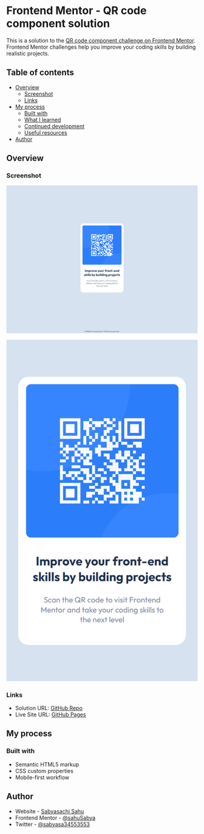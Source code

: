 # Frontend Mentor - QR code component solution

This is a solution to the [QR code component challenge on Frontend Mentor](https://www.frontendmentor.io/challenges/qr-code-component-iux_sIO_H). Frontend Mentor challenges help you improve your coding skills by building realistic projects. 

## Table of contents

- [Overview](#overview)
  - [Screenshot](#screenshot)
  - [Links](#links)
- [My process](#my-process)
  - [Built with](#built-with)
  - [What I learned](#what-i-learned)
  - [Continued development](#continued-development)
  - [Useful resources](#useful-resources)
- [Author](#author)

## Overview

### Screenshot

![Desktop Screenshot](desktop-screenshot.png)

![Mobile Screenshot](mobile-screenshot.png)

### Links

- Solution URL: [GitHub Repo](https://github.com/sahuSabya/QR-Code-Component)
- Live Site URL: [GitHub Pages](https://sahusabya.github.io/QR-Code-Component/)

## My process

### Built with

- Semantic HTML5 markup
- CSS custom properties
- Mobile-first workflow

## Author

- Website - [Sabyasachi Sahu](https://sahusabya.github.io/QR-Code-Component/)
- Frontend Mentor - [@sahuSabya](https://www.frontendmentor.io/profile/sahuSabya)
- Twitter - [@sabyasa34553553](https://www.twitter.com/sabyasa34553553)